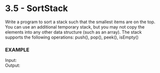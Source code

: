 # 3.5 - SortStack

Write a program to sort a stack such that the smallest items are on the top. You can use an additional temporary stack, but you may not copy the elements into any other data structure (such as an array). The stack supports the following operations: push(), pop(), peek(), isEmpty()

### EXAMPLE
Input:   
Output:
